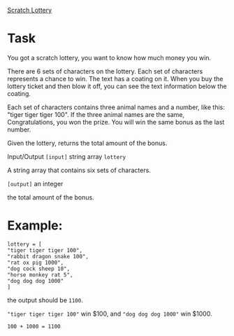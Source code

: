 [Scratch Lottery](https://www.codewars.com/kata/594a1822a2db9e93bd0001d4)

# Task

You got a scratch lottery, you want to know how much money you win.

There are 6 sets of characters on the lottery. Each set of characters represents a chance to win. The text has a coating on it. When you buy the lottery ticket and then blow it off, you can see the text information below the coating.

Each set of characters contains three animal names and a number, like this: "tiger tiger tiger 100". If the three animal names are the same, Congratulations, you won the prize. You will win the same bonus as the last number.

Given the lottery, returns the total amount of the bonus.

Input/Output
`[input]` string array `lottery`

A string array that contains six sets of characters.

`[output]` an integer

the total amount of the bonus.

# Example: 

```
lottery = [
"tiger tiger tiger 100",
"rabbit dragon snake 100",
"rat ox pig 1000",
"dog cock sheep 10",
"horse monkey rat 5",
"dog dog dog 1000"
]
```

the output should be `1100`.

`"tiger tiger tiger 100"` win $100, and `"dog dog dog 1000"` win $1000.

`100 + 1000 = 1100`